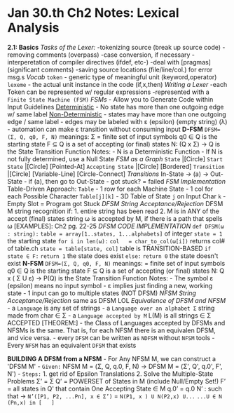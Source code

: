 # Jan 30.th Ch2 Notes: Lexical Analysis #

**2.1: Basics**
    *Tasks of the Lexer:*
        -tokenizing source (break up source code)
        -removing comments (overpass)
        -case conversion, if necessary
        -interperetation of compiler directives (ifdef, etc-)
        -deal with [pragmas] (significant comments)
        -saving source locations (file/line/col.) for error msg.s
    *Vocab*
        `token`  - generic type of meaningful unit (keyword,operator)
        `lexeme` - the actual unit instance in the code (if,x,then)
    *Writing a Lexer*
        -each Token can be represented w/ regular expressions
            -represented with a `Finite State Machine (FSM)`
    *FSMs*
        - Allow you to Generate Code within Input Guidelines
        [Deterministic](DFSM)
            - No state has more than one outgoing edge w/ same label
        [Non-Deterministic](NFSM)
            - states may have more than one outgoing edge / same label
            - edges may be labeled with ε (epsilon) (empty string) (λ)
            - automation can make ε transition without consuming input
    **D-FSM**
        `DFSM=(Σ, Q, q0, F, N)` meanings:
            Σ = finite set of input symbols
            q0 ∈ Q is the starting state
            F ⊆ Q is a set of accepting (or final) states
            N: (Q x Σ) -> Q is the State Transition Function
        Notes: 
            - N is a Deterministic Function
            - If N is not fully determined, use a Null State 
    *FSM as a Graph*
        `State`            |[Circle]
        `Start State`      |[Circle] [Pointed-At]
        `Accepting State`  |[Circle] [Bordered]
        `Transition`       |[Circle] [Variable-Line] [Circle-Connect] 
    *Transitions*
        In-State -> (a) -> Out-State
            - if (a), then go to Out-State
            - got stuck? = failed
    *FSM Implementation*
        Table-Driven Approach:
            `Table`
                - 1 row for each Machine State
                - 1 col for each Possible Character
            `Table[j][k]`
                - 3D Table of State `j` on Input Char `k` 
                - Empty Slot = Program got Stuck 
    *DFSM String Acceptance/Rejection*
        DFSM M string recognition if:
            1. entire string has been read
            2. M is in ANY of the accept (final) states
        string ω is accepted by M, if there is a path that spells ω
        [EXAMPLES]: Ch2 pg. 22-25
    *DFSM CODE IMPLEMENTATION*
        `def DFSM(ω : string):`
            `table = array[1..states, 1...alphabets]`  of integer
            `state = 1` the starting state
            `for i in len(ω):`
                `col   = char_to_col(ω[i])` returns col# of table.ch
                `state = table[state, col]` table is TRANSITION-BASED
            `if state ∈ F:`
                `return 1` the state does exist
            `else:`
                `return 0` the state doesn't exist
    **N-FSM**
        `DFSM=(Σ, Q, q0, F, N)` meanings:
             = finite set of input symbols
            q0 ∈ Q is the starting state
            F ⊆ Q is a set of accepting (or final) states
            N: Q x ( Σ U ε) -> P(Q) is the State Transition Function
        Notes: 
            - The symbol ε (epsilon) means no input symbol
            - ε implies just finding a new, working state
            - 1 input can go to multiple states (NOT DFSM)
    *NFSM String Acceptance/Rejection*
        same as DFSM LOL
    *Equivalence of DFSM and NFSM*
        - a `Language` is any set of strings
        - a `Language over an alphabet Σ` string made from char ∈ Σ
        - a `Language accepted by M` L(M) is all strings ∈ Σ ACCEPTED
        [THEOREM:]
            - the Class of Languages accepted by DFSMs and NFSMs is the same. That is, for each NFSM there is an equivalen DFSM, and vice versa. 
        - every `DFSM` can be written as `NDFSM` without `NFSM` tools
        - Every `NFSM` has an equivalent `DFSM` that exists 

**BUILDING A DFSM from a NFSM**
    - For Any NFSM M, we can construct a 'DFSM M'
    - `Given:`
        NFSM M = (Σ, Q, q.0, F, N) -> DFSM M = (Σ', Q', q.0', F', N')
    - `Steps:`
        1. get rid of Epsilon Translations
        2. Solve the Multiple-State Problems
            Σ’ = Σ
            Q’ = POWERSET of States in M (include Null/Empty Set!)
            F’ = all states in Q' that contain One Accepting State ∈ M
          q.0’ = q.0
            N’ : such that ->
                `N’([P1, P2, ...Pn], x ∈ Σ’)` = 
                    `N(P1, x ) U N(P2,x) U...` 
                        `...U ∈ N (Pn,x) in [   ]`
